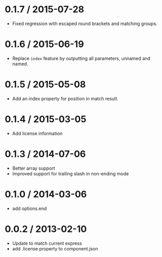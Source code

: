 0.1.7 / 2015-07-28
====

  * Fixed regression with escaped round brackets and matching groups.

0.1.6 / 2015-06-19
====

  * Replace `index` feature by outputting all parameters, unnamed and named.

0.1.5 / 2015-05-08
====

  * Add an index property for position in match result.

0.1.4 / 2015-03-05
====

  * Add license information

0.1.3 / 2014-07-06
====

  * Better array support
  * Improved support for trailing slash in non-ending mode

0.1.0 / 2014-03-06
====

  * add options.end

0.0.2 / 2013-02-10
====

  * Update to match current express
  * add .license property to component.json
